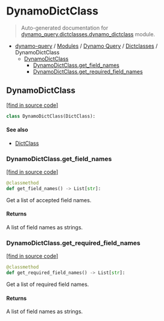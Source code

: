 # DynamoDictClass

> Auto-generated documentation for [dynamo_query.dictclasses.dynamo_dictclass](https://github.com/altitudenetworks/dynamoquery/blob/master/dynamo_query/dictclasses/dynamo_dictclass.py) module.

- [dynamo-query](../../README.md#dynamoquery) / [Modules](../../MODULES.md#dynamo-query-modules) / [Dynamo Query](../index.md#dynamo-query) / [Dictclasses](index.md#dictclasses) / DynamoDictClass
    - [DynamoDictClass](#dynamodictclass)
        - [DynamoDictClass.get_field_names](#dynamodictclassget_field_names)
        - [DynamoDictClass.get_required_field_names](#dynamodictclassget_required_field_names)

## DynamoDictClass

[[find in source code]](https://github.com/altitudenetworks/dynamoquery/blob/master/dynamo_query/dictclasses/dynamo_dictclass.py#L7)

```python
class DynamoDictClass(DictClass):
```

#### See also

- [DictClass](dictclass.md#dictclass)

### DynamoDictClass.get_field_names

[[find in source code]](https://github.com/altitudenetworks/dynamoquery/blob/master/dynamo_query/dictclasses/dynamo_dictclass.py#L32)

```python
@classmethod
def get_field_names() -> List[str]:
```

Get a list of accepted field names.

#### Returns

A list of field names as strings.

### DynamoDictClass.get_required_field_names

[[find in source code]](https://github.com/altitudenetworks/dynamoquery/blob/master/dynamo_query/dictclasses/dynamo_dictclass.py#L21)

```python
@classmethod
def get_required_field_names() -> List[str]:
```

Get a list of required field names.

#### Returns

A list of field names as strings.
